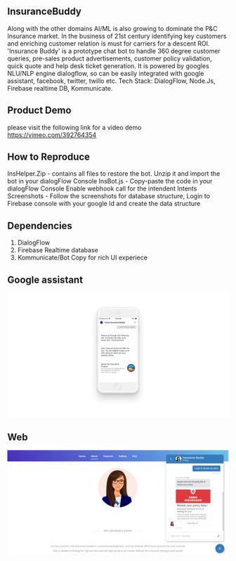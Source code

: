 ## InsuranceBuddy
Along with the other domains AI/ML is also growing to dominate the P&amp;C Insurance market. In the business of 21st century identifying key customers and enriching customer relation is must for carriers for a descent ROI.   'Insurance Buddy' is a prototype chat bot to handle 360 degree customer queries, pre-sales product advertisements, customer policy validation, quick quote and help desk ticket generation.    It  is powered by googles NLU/NLP engine dialogflow, so can be easily integrated with google assistant, facebook, twitter, twillo etc. Tech Stack: DialogFlow, Node.Js, Firebase realtime DB, Kommunicate.

## Product Demo
please visit the following link for a video demo
https://vimeo.com/392764354

## How to Reproduce
InsHelper.Zip - contains all files to restore the bot. Unzip it and import the bot in your dialogFlow Console
InsBot.js - Copy-paste the code in your dialogFlow Console
Enable webhook call for the intendent Intents
Screenshots - Follow the screenshots for database structure, Login to Firebase console with your google Id and create the data structure

## Dependencies
1. DialogFlow                                                        
2. Firebase Realtime database
3. Kommunicate/Bot Copy for rich UI experiece

## Google assistant
<img src="google assistant.png">

## Web
<img src="web.PNG">


